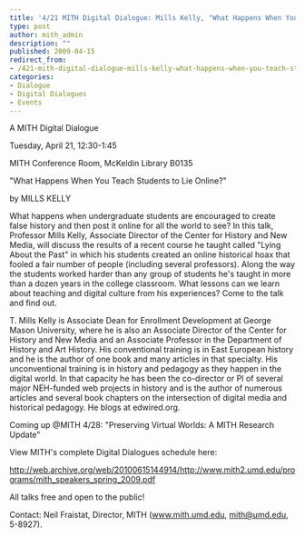 ```yaml
---
title: '4/21 MITH Digital Dialogue: Mills Kelly, "What Happens When You Teach Students to Lie Online?"'
type: post
author: mith_admin
description: ""
published: 2009-04-15
redirect_from: 
- /421-mith-digital-dialogue-mills-kelly-what-happens-when-you-teach-students-to-lie-online/
categories:
- Dialogue
- Digital Dialogues
- Events
---
```

A MITH Digital Dialogue

Tuesday, April 21, 12:30-1:45

MITH Conference Room, McKeldin Library B0135

"What Happens When You Teach Students to Lie Online?"

by MILLS KELLY

What happens when undergraduate students are encouraged to create false history and then post it online for all the world to see? In this talk, Professor Mills Kelly, Associate Director of the Center for History and New Media, will discuss the results of a recent course he taught called "Lying About the Past" in which his students created an online historical hoax that fooled a fair number of people (including several professors). Along the way the students worked harder than any group of students he's taught in more than a dozen years in the college classroom. What lessons can we learn about teaching and digital culture from his experiences? Come to the talk and find out.

T. Mills Kelly is Associate Dean for Enrollment Development at George Mason University, where he is also an Associate Director of the Center for History and New Media and an Associate Professor in the Department of History and Art History. His conventional training is in East European history and he is the author of one book and many articles in that specialty. His unconventional training is in history and pedagogy as they happen in the digital world. In that capacity he has been the co-director or PI of several major NEH-funded web projects in history and is the author of numerous articles and several book chapters on the intersection of digital media and historical pedagogy. He blogs at edwired.org.

Coming up @MITH 4/28: "Preserving Virtual Worlds: A MITH Research Update"

View MITH's complete Digital Dialogues schedule here:

http://web.archive.org/web/20100615144914/http://www.mith2.umd.edu/programs/mith_speakers_spring_2009.pdf

All talks free and open to the public!

Contact: Neil Fraistat, Director, MITH (www.mith.umd.edu, mith@umd.edu, 5-8927).
